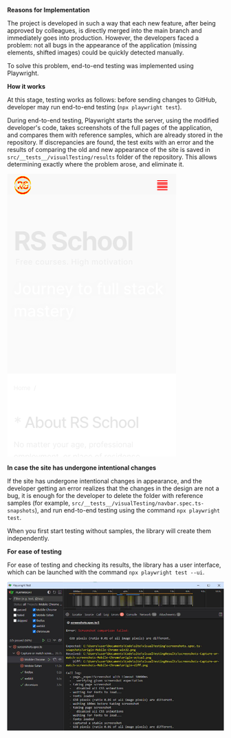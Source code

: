 **Reasons for Implementation**

The project is developed in such a way that each new feature, after being approved by colleagues, is directly merged into the main branch and immediately goes into production. However, the developers faced a problem: not all bugs in the appearance of the application (missing elements, shifted images) could be quickly detected manually.

To solve this problem, end-to-end testing was implemented using Playwright.

**How it works**

At this stage, testing works as follows: before sending changes to GitHub, developer may run end-to-end testing (`npx playwright test`).

During end-to-end testing, Playwright starts the server, using the modified developer's code, takes screenshots of the full pages of the application, and compares them with reference samples, which are already stored in the repository. If discrepancies are found, the test exits with an error and the results of comparing the old and new appearance of the site is saved in `src/__tests__/visualTesting/results` folder of the repository. This allows determining exactly where the problem arose, and eliminate it.

<img src="./assets/origin-diff.png" alt="image">

**In case the site has undergone intentional changes**

If the site has undergone intentional changes in appearance, and the developer getting an error realizes that the changes in the design are not a bug, it is enough for the developer to delete the folder with reference samples (for example, `src/__tests__/visualTesting/navbar.spec.ts-snapshots`), and run end-to-end testing using the command `npx playwright test`.

When you first start testing without samples, the library will create them independently.

**For ease of testing**

For ease of testing and checking its results, the library has a user interface, which can be launched with the command `npx playwright test --ui`.

<img src="./assets/UI.jpg" alt="image">

